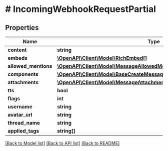 # # IncomingWebhookRequestPartial

## Properties

Name | Type | Description | Notes
------------ | ------------- | ------------- | -------------
**content** | **string** |  | [optional]
**embeds** | [**\OpenAPI\Client\Model\RichEmbed[]**](RichEmbed.md) |  | [optional]
**allowed_mentions** | [**\OpenAPI\Client\Model\MessageAllowedMentionsRequest**](MessageAllowedMentionsRequest.md) |  | [optional]
**components** | [**\OpenAPI\Client\Model\BaseCreateMessageCreateRequestComponentsInner[]**](BaseCreateMessageCreateRequestComponentsInner.md) |  | [optional]
**attachments** | [**\OpenAPI\Client\Model\MessageAttachmentRequest[]**](MessageAttachmentRequest.md) |  | [optional]
**tts** | **bool** |  | [optional]
**flags** | **int** |  | [optional]
**username** | **string** |  | [optional]
**avatar_url** | **string** |  | [optional]
**thread_name** | **string** |  | [optional]
**applied_tags** | **string[]** |  | [optional]

[[Back to Model list]](../../README.md#models) [[Back to API list]](../../README.md#endpoints) [[Back to README]](../../README.md)
